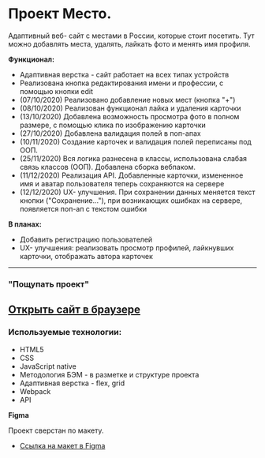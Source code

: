 # Проект Место.
Адаптивный веб- сайт с местами в России, которые стоит посетить. Тут можно добавлять места,
удалять, лайкать фото и менять имя профиля.

**Функционал:**
* Адаптивная верстка - сайт работает на всех типах устройств
* Реализована кнопка редактирования имени и профессии, с помощью кнопки edit
* (07/10/2020) Реализовано добавление новых мест (кнопка "+")
* (08/10/2020) Реализован функционал лайка и удаления карточки
* (13/10/2020) Добавлена возможность просмотра фото в полном размере, с помощью клика по изображению карточки
* (27/10/2020) Добавлена валидация полей в поп-апах
* (10/11/2020) Создание карточек и валидация полей переписаны под ООП.
* (25/11/2020) Вся логика разнесена в классы, использована слабая связь классов (ООП). Добавлена сборка вебпаком.
* (11/12/2020) Реализация API. Добавленные карточки, измененное имя и аватар пользователя теперь сохраняются на сервере
* (12/12/2020) UX- улучшения. При сохранении данных меняется текст кнопки ("Сохранение..."), при возникающих ошибках
на сервере, появляется поп-ап с текстом ошибки

**В планах:**
* Добавить регистрацию пользователей
* UX- улучшения: реализовать просмотр профилей, лайкнувших карточки, отображать автора карточек
----------

### "Пощупать проект"

[Открыть сайт в браузере](https://tom-pepper.github.io/mesto/index.html)
---

### Используемые технологии:
* HTML5
* CSS
* JavaScript native
* Методология БЭМ - в разметке и структуре проекта
* Адаптивная верстка - flex, grid
* Webpack
* API

**Figma**

Проект сверстан по макету.
* [Ссылка на макет в Figma](https://www.figma.com/file/StZjf8HnoeLdiXS7dYrLAh/JavaScript.-Sprint-4)
